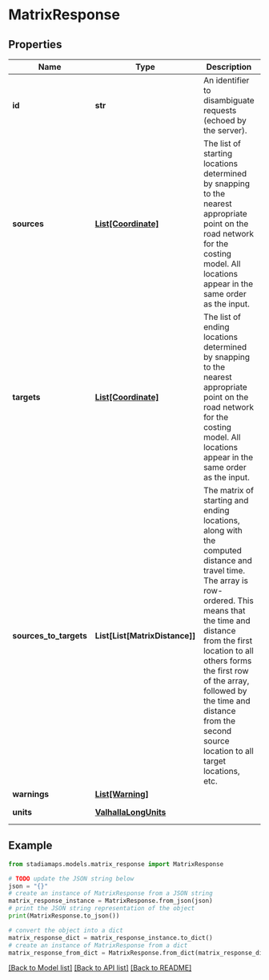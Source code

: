 # MatrixResponse


## Properties

Name | Type | Description | Notes
------------ | ------------- | ------------- | -------------
**id** | **str** | An identifier to disambiguate requests (echoed by the server). | [optional] 
**sources** | [**List[Coordinate]**](Coordinate.md) | The list of starting locations determined by snapping to the nearest appropriate point on the road network for the costing model. All locations appear in the same order as the input. | 
**targets** | [**List[Coordinate]**](Coordinate.md) | The list of ending locations determined by snapping to the nearest appropriate point on the road network for the costing model. All locations appear in the same order as the input. | 
**sources_to_targets** | **List[List[MatrixDistance]]** | The matrix of starting and ending locations, along with the computed distance and travel time. The array is row-ordered. This means that the time and distance from the first location to all others forms the first row of the array, followed by the time and distance from the second source location to all target locations, etc. | 
**warnings** | [**List[Warning]**](Warning.md) |  | [optional] 
**units** | [**ValhallaLongUnits**](ValhallaLongUnits.md) |  | [default to ValhallaLongUnits.KILOMETERS]

## Example

```python
from stadiamaps.models.matrix_response import MatrixResponse

# TODO update the JSON string below
json = "{}"
# create an instance of MatrixResponse from a JSON string
matrix_response_instance = MatrixResponse.from_json(json)
# print the JSON string representation of the object
print(MatrixResponse.to_json())

# convert the object into a dict
matrix_response_dict = matrix_response_instance.to_dict()
# create an instance of MatrixResponse from a dict
matrix_response_from_dict = MatrixResponse.from_dict(matrix_response_dict)
```
[[Back to Model list]](../README.md#documentation-for-models) [[Back to API list]](../README.md#documentation-for-api-endpoints) [[Back to README]](../README.md)


